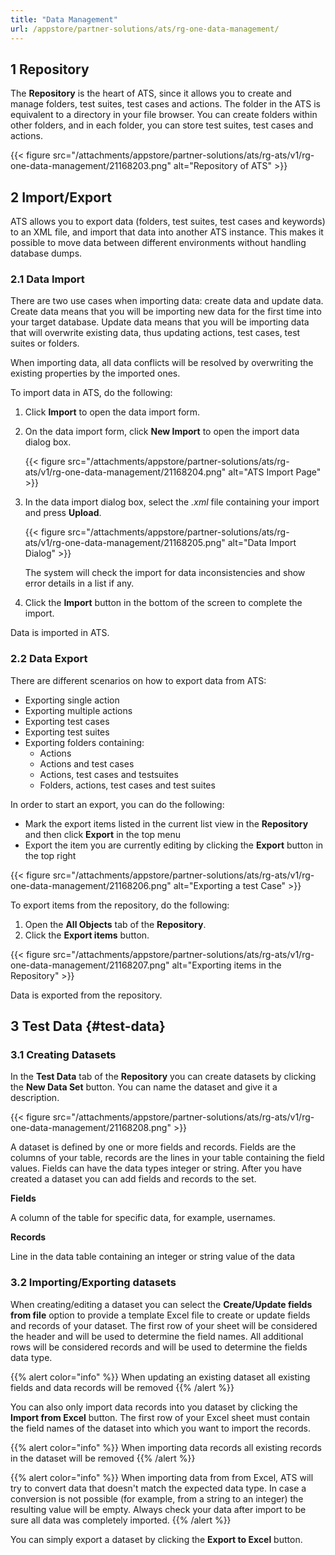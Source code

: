 ```yaml
---
title: "Data Management"
url: /appstore/partner-solutions/ats/rg-one-data-management/
---
```


## 1 Repository

The **Repository** is the heart of ATS, since it allows you to create and manage folders, test suites, test cases and actions. The folder in the ATS is equivalent to a directory in your file browser. You can create folders within other folders, and in each folder, you can store test suites, test cases and actions.

{{< figure src="/attachments/appstore/partner-solutions/ats/rg-ats/v1/rg-one-data-management/21168203.png" alt="Repository of ATS" >}}

## 2 Import/Export

ATS allows you to export data (folders, test suites, test cases and keywords) to an XML file, and import that data into another ATS instance. This makes it possible to move data between different environments without handling database dumps.

### 2.1 Data Import

There are two use cases when importing data: create data and update data. Create data means that you will be importing new data for the first time into your target database. Update data means that you will be importing data that will overwrite existing data, thus updating actions, test cases, test suites or folders.

When importing data, all data conflicts will be resolved by overwriting the existing properties by the imported ones.

To import data in ATS, do the following:

1. Click **Import** to open the data import form.
2. On the data import form, click **New Import** to open the import data dialog box.

    {{< figure src="/attachments/appstore/partner-solutions/ats/rg-ats/v1/rg-one-data-management/21168204.png" alt="ATS Import Page" >}}

3. In the data import dialog box, select the *.xml* file containing your import and press **Upload**.

    {{< figure src="/attachments/appstore/partner-solutions/ats/rg-ats/v1/rg-one-data-management/21168205.png" alt="Data Import Dialog" >}}

    The system will check the import for data inconsistencies and show error details in a list if any. 

4. Click the **Import** button in the bottom of the screen to complete the import.

Data is imported in ATS.

### 2.2 Data Export

There are different scenarios on how to export data from ATS:

* Exporting single action
* Exporting multiple actions
* Exporting test cases
* Exporting test suites
* Exporting folders containing:
    * Actions
    * Actions and test cases
    * Actions, test cases and testsuites
    * Folders, actions, test cases and test suites

In order to start an export, you can do the following:

* Mark the export items listed in the current list view in the **Repository** and then click **Export** in the top menu
* Export the item you are currently editing by clicking the **Export** button in the top right

{{< figure src="/attachments/appstore/partner-solutions/ats/rg-ats/v1/rg-one-data-management/21168206.png" alt="Exporting a test Case" >}}

To export items from the repository, do the following:

1. Open the **All Objects** tab of the **Repository**.
2. Click the **Export items** button.

{{< figure src="/attachments/appstore/partner-solutions/ats/rg-ats/v1/rg-one-data-management/21168207.png" alt="Exporting items in the Repository" >}}

Data is exported from the repository.

## 3 Test Data {#test-data}

### 3.1 Creating Datasets

In the **Test Data** tab of the **Repository** you can create datasets by clicking the **New Data Set** button. You can name the dataset and give it a description.

{{< figure src="/attachments/appstore/partner-solutions/ats/rg-ats/v1/rg-one-data-management/21168208.png" >}}

A dataset is defined by one or more fields and records. Fields are the columns of your table, records are the lines in your table containing the field values. Fields can have the data types integer or string. After you have created a dataset you can add fields and records to the set.

**Fields**

A column of the table for specific data, for example, usernames.

**Records**

Line in the data table containing an integer or string value of the data

### 3.2 Importing/Exporting datasets

When creating/editing a dataset you can select the **Create/Update fields from file** option to provide a template Excel file to create or update fields and records of your dataset. The first row of your sheet will be considered the header and will be used to determine the field names. All additional rows will be considered records and will be used to determine the fields data type.

{{% alert color="info" %}}
When updating an existing dataset all existing fields and data records will be removed
{{% /alert %}}

You can also only import data records into you dataset by clicking the **Import from Excel** button. The first row of your Excel sheet must contain the field names of the dataset into which you want to import the records.

{{% alert color="info" %}}
When importing data records all existing records in the dataset will be removed
{{% /alert %}}

{{% alert color="info" %}}
When importing data from from Excel, ATS will try to convert data that doesn't match the expected data type. In case a conversion is not possible (for example, from a string to an integer) the resulting value will be empty. Always check your data after import to be sure all data was completely imported.
{{% /alert %}}

You can simply export a dataset by clicking the **Export to Excel** button.
